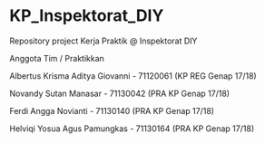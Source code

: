 # KP_Inspektorat_DIY
Repository project Kerja Praktik @ Inspektorat DIY

Anggota Tim / Praktikkan

Albertus Krisma Aditya Giovanni - 71120061 (KP REG Genap 17/18)

Novandy Sutan Manasar - 71130042 (PRA KP Genap 17/18)

Ferdi Angga Novianti - 71130140 (PRA KP Genap 17/18)

Helviqi Yosua Agus Pamungkas - 71130164 (PRA KP Genap 17/18)
